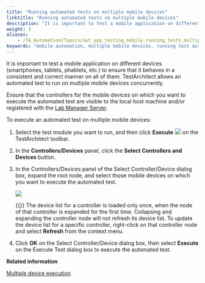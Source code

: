 ```yaml
--- 
title: "Running automated tests on multiple mobile devices"
linktitle: "Running automated tests on multiple mobile devices"
description: "It is important to test a mobile application on different devices (smartphones, tablets, phablets, etc.) to ensure that it behaves in a consistent and correct manner on all of them. TestArchitect allows an automated test to run on multiple mobile devices concurrently."
weight: 3
aliases: 
    - /TA_Automation/Topics/aut_app_testing_mobile_running_tests_multiple_devices.html
keywords: "mobile automation, multiple mobile devices, running test automations"
---
```


It is important to test a mobile application on different devices \(smartphones, tablets, phablets, etc.\) to ensure that it behaves in a consistent and correct manner on all of them. TestArchitect allows an automated test to run on multiple mobile devices concurrently.

Ensure that the controllers for the mobile devices on which you want to execute the automated test are visible to the local host machine and/or registered with the [Lab Manager Server](/user-guide/lab-manager/).

To execute an automated test on multiple mobile devices:

1.  Select the test module you want to run, and then click **Execute** ![](/images/TA_Automation/Images/btn.TAC_toolbar.Execute.png) on the TestArchitect toolbar.

2.  In the **Controllers/Devices** panel, click the **Select Controllers and Devices** button.

3.  In the Controllers/Devices panel of the Select Controller/Device dialog box, expand the root node, and select those mobile devices on which you want to execute the automated test.

    ![](/images/TA_Automation/Images/Select_multiple_mobile_devices.png)

    {{<tip>}} The device list for a controller is loaded only once, when the node of that controller is expanded for the first time. Collapsing and expanding the controller node will not refresh its device list. To update the device list for a specific controller, right-click on that controller node and select **Refresh** from the context menu.

4.  Click **OK** on the Select Controller/Device dialog box, then select **Execute** on the Execute Test dialog box to execute the automated test.





**Related information**  


[Multiple device execution](/user-guide/test-execution/methods-of-test-execution/multiple-device-execution/)


